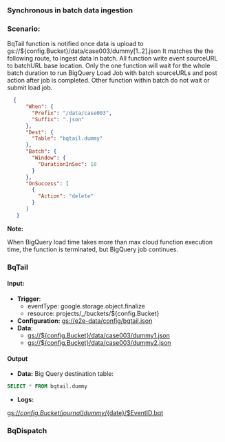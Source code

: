 ### Synchronous in batch data ingestion

### Scenario:

BqTail function is notified once data is upload to gs://${config.Bucket}/data/case003/dummy[1..2].json
It matches the the following route, to ingest data in batch. All function write event sourceURL to batchURL base location.
Only the one function will  wait for the whole batch duration to run BigQuery Load Job with batch sourceURLs and post action after job is completed.
Other function within batch do not wait or submit load job. 



```json
  {
      "When": {
        "Prefix": "/data/case003",
        "Suffix": ".json"
      },
      "Dest": {
        "Table": "bqtail.dummy"
      },
      "Batch": {
        "Window": {
          "DurationInSec": 10
        }
      },
      "OnSuccess": [
        {
          "Action": "delete"
        }
      ]
   }
```

**Note:**

When BigQuery load time takes more than max cloud function execution time, the function is terminated, but BigQuery job continues.

### BqTail

#### Input:

* **Trigger**:
    - eventType: google.storage.object.finalize
    - resource: projects/_/buckets/${config.Bucket}
* **Configuration:** [gs://e2e-data/config/bqtail.json](../../../config/bqtail.json)
* **Data**:
    - [gs://${config.Bucket}/data/case003/dummy1.json](data/dummy1.json)
    - [gs://${config.Bucket}/data/case003/dummy2.json](data/dummy2.json)

#### Output

* **Data:**
Big Query destination table:

```sql
SELECT * FROM bqtail.dummy
```
 
* **Logs:** 


[gs://${config.Bucket}/journal/dummy/${date}/$EventID.bqt](data/expect/journal.json)




### BqDispatch

